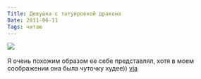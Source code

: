 ```yaml
---
Title: Девушка с татуировкой дракона
Date: 2011-06-11
Tags: читаю
---
```


<div class="text"><img src="http://dl.dropbox.com/u/140528/site/girl_with.jpeg" /><br /><br />
Я очень похожим образом ее себе представлял, хотя в моем соображении она была чуточку худее)) <a href="http://www.irishcentral.com/ent/Rooney-Mara-gets-naked-for-Girl-with-the-Dragon-Tattoo-poster--123608859.html">via</a></div>